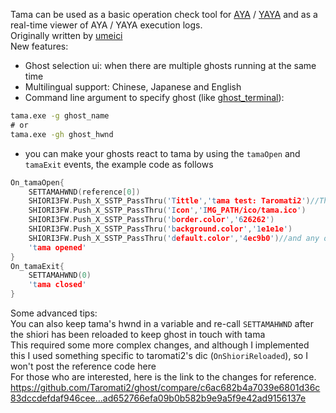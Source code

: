 Tama can be used as a basic operation check tool for [AYA](http://umeici.onjn.jp/) / [YAYA](https://github.com/ponapalt/yaya-shiori) and as a real-time viewer of AYA / YAYA execution logs.  
Originally written by [umeici](http://umeici.onjn.jp/)  
New features:  
- Ghost selection ui: when there are multiple ghosts running at the same time  
- Multilingual support: Chinese, Japanese and English
- Command line argument to specify ghost (like [ghost_terminal](https://github.com/Taromati2/ghost_terminal)):  
```bat
tama.exe -g ghost_name
# or
tama.exe -gh ghost_hwnd
```
- you can make your ghosts react to tama by using the `tamaOpen` and `tamaExit` events, the example code as follows  
```c
On_tamaOpen{
	SETTAMAHWND(reference[0])
	SHIORI3FW.Push_X_SSTP_PassThru('Tittle','tama test: Taromati2')//These settings are all optional
	SHIORI3FW.Push_X_SSTP_PassThru('Icon','IMG_PATH/ico/tama.ico')
	SHIORI3FW.Push_X_SSTP_PassThru('border.color','626262')
	SHIORI3FW.Push_X_SSTP_PassThru('background.color','1e1e1e')
	SHIORI3FW.Push_X_SSTP_PassThru('default.color','4ec9b0')//and any other settings you can find in tama.txt
	'tama opened'
}
On_tamaExit{
	SETTAMAHWND(0)
	'tama closed'
}
```
Some advanced tips:  
You can also keep tama's hwnd in a variable and re-call `SETTAMAHWND` after the shiori has been reloaded to keep ghost in touch with tama  
This required some more complex changes, and although I implemented this I used something specific to taromati2's dic (`OnShioriReloaded`), so I won't post the reference code here  
For those who are interested, here is the link to the changes for reference.  
https://github.com/Taromati2/ghost/compare/c6ac682b4a7039e6801d36c83dccdefdaf946cee...ad652766efa09b0b582b9e9a5f9e42ad9156137e  
